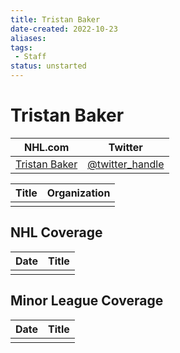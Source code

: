 ```yaml
---
title: Tristan Baker
date-created: 2022-10-23
aliases: 
tags:
 - Staff
status: unstarted
---
```


# Tristan Baker

| NHL.com | Twitter |
| ------- | ------- |
| [Tristan Baker]() | [@twitter_handle](https://twitter.com/)

| Title | Organization |
| ----- | ------------ |
|       |              |



## NHL  Coverage
| Date | Title |
| ---- | ----- |
|      |       |



## Minor League Coverage
| Date | Title |
| ---- | ----- |
|      |       |


